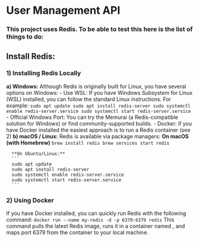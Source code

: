 # User Management API
### This project uses Redis. To be able to test this here is the list of things to do:

## Install Redis:

### 1) Installing Redis Locally
  **a) Windows:** 
    Although Redis is originally built for Linux, you have several options on Windows:
    - Use WSL: If you have Windows Subsystem for Linux (WSL) installed, you can follow the standard Linux instructions. For example:
      ```
      sudo apt update
      sudo apt install redis-server
      sudo systemctl enable redis-server.service
      sudo systemctl start redis-server.service
      ```
    - Official Windows Port: You can try the Memurai (a Redis-compatible solution for Windows) or find community-supported builds.
    - Docker: if you have Docker installed the easiest approach is to run a Redis container (see 2)
  **b) macOS / Linux:**
    Redis is available via package managers:
      **On macOS (with Homebrew)**
      ```
      brew install redis
      brew services start redis
      ```

      **On Ubuntu/Linux:**
      ```
      sudo apt update
      sudo apt install redis-server
      sudo systemctl enable redis-server.service  
      sudo systemctl start redis-server.service
      ```

### 2) Using Docker
   If you have Docker installed, you can quickly run Redis with the following command:
    ```
    docker run --name my-redis -d -p 6379:6379 redis
    ```
   This command pulls the latest Redis image, runs it in a container named , and maps port 6379 from the container to your local machine.

